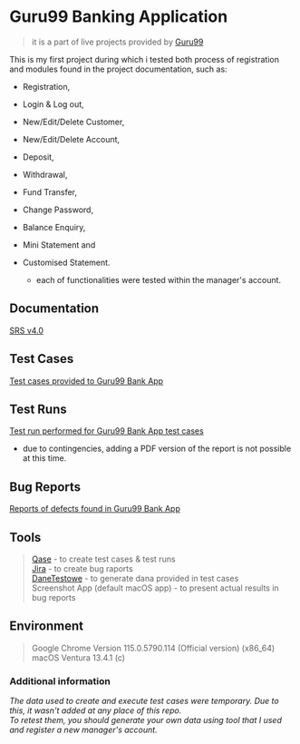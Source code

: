 # Guru99 Banking Application
>it is a part of live projects provided by [Guru99](https://www.guru99.com/l)

This is my first project during which i tested both process of registration and modules found in the project documentation, such as:
* Registration,
* Login & Log out,
* New/Edit/Delete Customer,
* New/Edit/Delete Account,
* Deposit,
* Withdrawal,
* Fund Transfer,
* Change Password,
* Balance Enquiry,
* Mini Statement and
* Customised Statement.
  
    - each of functionalities were tested within the manager's account.

## Documentation
[SRS v4.0]()

## Test Cases
[Test cases provided to Guru99 Bank App]()

## Test Runs
[Test run performed for Guru99 Bank App test cases](https://app.qase.io/public/report/59ad2e3d8dd205fac4ffd96f9726300b7c4143ee)
  * due to contingencies, adding a PDF version of the report is not possible at this time.

## Bug Reports
[Reports of defects found in Guru99 Bank App]()

## Tools
> [Qase]() - to create test cases & test runs<br>
> [Jira]() - to create bug raports<br>
> [DaneTestowe]() - to generate dana provided in test cases<br>
> Screenshot App (default macOS app) - to present actual results in bug reports<br>

## Environment
> Google Chrome Version 115.0.5790.114 (Official version) (x86_64)<br>
> macOS Ventura 13.4.1 (c)

### Additional information
<i>The data used to create and execute test cases were temporary. Due to this, it wasn't added at any place of this repo. <br>
To retest them, you should generate your own data using tool that I used and register a new manager's account.</i>
